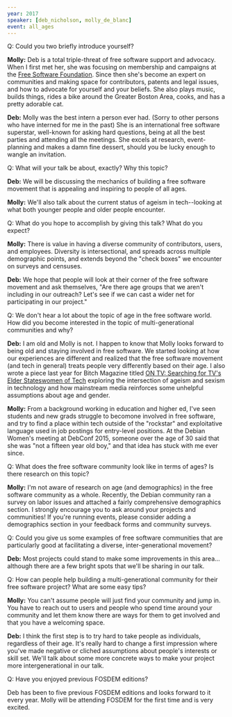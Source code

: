 ```yaml
---
year: 2017
speaker: [deb_nicholson, molly_de_blanc]
event: all_ages
---
```


Q: Could you two briefly introduce yourself?

**Molly:** Deb is a total triple-threat of free software support and advocacy. When I first met her, she was focusing on membership and campaigns at the [Free Software Foundation](http://www.fsf.org/). Since then she's become an expert on communities and making space for contributors, patents and legal issues, and how to advocate for yourself and your beliefs. She also plays music, builds things, rides a bike around the Greater Boston Area, cooks, and has a pretty adorable cat.
 
**Deb:** Molly was the best intern a person ever had. (Sorry to other persons who have interned for me in the past) She is an international free software superstar, well-known for asking hard questions, being at all the best parties and attending all the meetings. She excels at research, event-planning and makes a damn fine dessert, should you be lucky enough to wangle an invitation. 
 
Q: What will your talk be about, exactly? Why this topic?
 
**Deb:** We will be discussing the mechanics of building a free software movement that is appealing and inspiring to people of all ages. 

**Molly:** We'll also talk about the current status of ageism in tech--looking at what both younger people and older people encounter.
 
Q: What do you hope to accomplish by giving this talk? What do you expect?
 
**Molly:** There is value in having a diverse community of contributors, users, and employees. Diversity is intersectional, and spreads across multiple demographic points, and extends beyond the "check boxes" we encounter on surveys and censuses.
 
**Deb:** We hope that people will look at their corner of the free software movement and ask themselves, "Are there age groups that we aren't including in our outreach? Let's see if we can cast a wider net for participating in our project."
 
Q: We don't hear a lot about the topic of age in the free software world. How did you become interested in the topic of multi-generational communities and why?
 
**Deb:** I am old and Molly is not. I happen to know that Molly looks forward to being old and staying involved in free software. We started looking at how our experiences are different and realized that the free software movement (and tech in general) treats people very differently based on their age. I also wrote a piece last year for Bitch Magazine titled [ON TV: Searching for TV's Elder Stateswomen of Tech](https://bitchmedia.org/issue/69) exploring the intersection of ageism and sexism in technology and how mainstream media reinforces some unhelpful assumptions about age and gender.
 
**Molly:** From a background working in education and higher ed, I've seen students and new grads struggle to becomone involved in free software, and try to find a place within tech outside of the "rockstar" and exploitative language used in job postings for entry-level positions. At the Debian Women's meeting at DebConf 2015, someone over the age of 30 said that she was "not a fifteen year old boy," and that idea has stuck with me ever since.
 
Q: What does the free software community look like in terms of ages? Is there research on this topic?
 
**Molly:** I'm not aware of research on age (and demographics) in the free software community as a whole. Recently, the Debian community ran a survey on labor issues and attached a fairly comprehensive demographics section. I strongly encourage you to ask around your projects and communities! If you're running events, please consider adding a demographics section in your feedback forms and community surveys.
 
Q: Could you give us some examples of free software communities that are  particularly good at facilitating a diverse, inter-generational  movement?  

**Deb:** Most projects could stand to make some improvements in this area... although there are a few bright spots that we'll be sharing in our talk. 
 
Q: How can people help building a multi-generational community for their free software project? What are some easy tips?
 
**Molly:** You can't assume people will just find your community and jump in. You have  to reach out to users and people who spend time around your community  and let them know there are ways for them to get involved and that you have a welcoming space.
 
**Deb:** I think the first step is to try hard to take people as individuals, regardless of their age. It's really hard to change a first impression where you've made negative or cliched assumptions about people's interests or skill set. We'll talk about some more concrete ways to make your project more intergenerational in our talk. 
 
Q: Have you enjoyed previous FOSDEM editions?
 
Deb has been to five previous FOSDEM editions and looks forward to it every year. Molly will be attending FOSDEM for the first time and is very excited.
